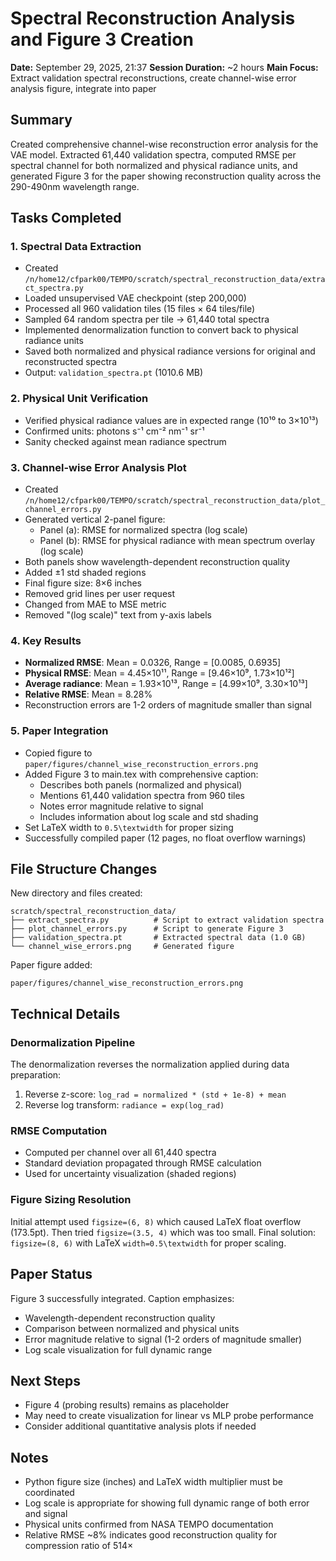 # Spectral Reconstruction Analysis and Figure 3 Creation

**Date:** September 29, 2025, 21:37
**Session Duration:** ~2 hours
**Main Focus:** Extract validation spectral reconstructions, create channel-wise error analysis figure, integrate into paper

## Summary

Created comprehensive channel-wise reconstruction error analysis for the VAE model. Extracted 61,440 validation spectra, computed RMSE per spectral channel for both normalized and physical radiance units, and generated Figure 3 for the paper showing reconstruction quality across the 290-490nm wavelength range.

## Tasks Completed

### 1. Spectral Data Extraction
- Created `/n/home12/cfpark00/TEMPO/scratch/spectral_reconstruction_data/extract_spectra.py`
- Loaded unsupervised VAE checkpoint (step 200,000)
- Processed all 960 validation tiles (15 files × 64 tiles/file)
- Sampled 64 random spectra per tile → 61,440 total spectra
- Implemented denormalization function to convert back to physical radiance units
- Saved both normalized and physical radiance versions for original and reconstructed spectra
- Output: `validation_spectra.pt` (1010.6 MB)

### 2. Physical Unit Verification
- Verified physical radiance values are in expected range (10¹⁰ to 3×10¹³)
- Confirmed units: photons s⁻¹ cm⁻² nm⁻¹ sr⁻¹
- Sanity checked against mean radiance spectrum

### 3. Channel-wise Error Analysis Plot
- Created `/n/home12/cfpark00/TEMPO/scratch/spectral_reconstruction_data/plot_channel_errors.py`
- Generated vertical 2-panel figure:
  - Panel (a): RMSE for normalized spectra (log scale)
  - Panel (b): RMSE for physical radiance with mean spectrum overlay (log scale)
- Both panels show wavelength-dependent reconstruction quality
- Added ±1 std shaded regions
- Final figure size: 8×6 inches
- Removed grid lines per user request
- Changed from MAE to MSE metric
- Removed "(log scale)" text from y-axis labels

### 4. Key Results
- **Normalized RMSE**: Mean = 0.0326, Range = [0.0085, 0.6935]
- **Physical RMSE**: Mean = 4.45×10¹¹, Range = [9.46×10⁹, 1.73×10¹²]
- **Average radiance**: Mean = 1.93×10¹³, Range = [4.99×10⁹, 3.30×10¹³]
- **Relative RMSE**: Mean = 8.28%
- Reconstruction errors are 1-2 orders of magnitude smaller than signal

### 5. Paper Integration
- Copied figure to `paper/figures/channel_wise_reconstruction_errors.png`
- Added Figure 3 to main.tex with comprehensive caption:
  - Describes both panels (normalized and physical)
  - Mentions 61,440 validation spectra from 960 tiles
  - Notes error magnitude relative to signal
  - Includes information about log scale and std shading
- Set LaTeX width to `0.5\textwidth` for proper sizing
- Successfully compiled paper (12 pages, no float overflow warnings)

## File Structure Changes

New directory and files created:
```
scratch/spectral_reconstruction_data/
├── extract_spectra.py          # Script to extract validation spectra
├── plot_channel_errors.py      # Script to generate Figure 3
├── validation_spectra.pt       # Extracted spectral data (1.0 GB)
└── channel_wise_errors.png     # Generated figure
```

Paper figure added:
```
paper/figures/channel_wise_reconstruction_errors.png
```

## Technical Details

### Denormalization Pipeline
The denormalization reverses the normalization applied during data preparation:
1. Reverse z-score: `log_rad = normalized * (std + 1e-8) + mean`
2. Reverse log transform: `radiance = exp(log_rad)`

### RMSE Computation
- Computed per channel over all 61,440 spectra
- Standard deviation propagated through RMSE calculation
- Used for uncertainty visualization (shaded regions)

### Figure Sizing Resolution
Initial attempt used `figsize=(6, 8)` which caused LaTeX float overflow (173.5pt).
Then tried `figsize=(3.5, 4)` which was too small.
Final solution: `figsize=(8, 6)` with LaTeX `width=0.5\textwidth` for proper scaling.

## Paper Status

Figure 3 successfully integrated. Caption emphasizes:
- Wavelength-dependent reconstruction quality
- Comparison between normalized and physical units
- Error magnitude relative to signal (1-2 orders of magnitude smaller)
- Log scale visualization for full dynamic range

## Next Steps

- Figure 4 (probing results) remains as placeholder
- May need to create visualization for linear vs MLP probe performance
- Consider additional quantitative analysis plots if needed

## Notes

- Python figure size (inches) and LaTeX width multiplier must be coordinated
- Log scale is appropriate for showing full dynamic range of both error and signal
- Physical units confirmed from NASA TEMPO documentation
- Relative RMSE ~8% indicates good reconstruction quality for compression ratio of 514×